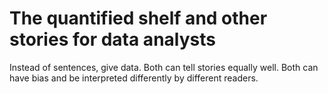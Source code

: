 
The quantified shelf and other stories for data analysts
===

Instead of sentences, give data. Both can tell stories equally well. Both can have bias and be interpreted differently by different readers.

